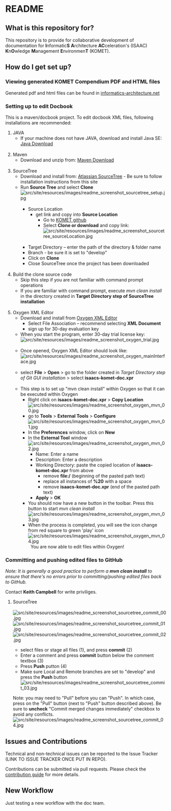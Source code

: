 # README #

## What is this repository for? ##

This repository is to provide for collaborative development of documentation for **I**nformatic**S** **A**rchitecture **AC**celeration's (ISAAC) **K**n**O**wledge **M**anagement **E**nvironmen**T** (KOMET). 

## How do I get set up? ##

### Viewing generated KOMET Compendium PDF and HTML files ###
Generated pdf and html files can be found in [informatics-architecture.net](http://informatics-architecture.net/isaacs.komet.web/isaacs-komet-compendium/index.html)

### Setting up to edit Docbook ###
This is a maven/docbook project. To edit docbook XML files, following installations are recommended:

1. JAVA
    + If your machine does not have JAVA, download and install Java SE: [Java Download](http://www.oracle.com/technetwork/java/javase/downloads/index.html)  
&nbsp;
2. Maven
    + Download and unzip from: [Maven Download](https://maven.apache.org/download.cgi)  
&nbsp;
3. SourceTree
    + Download and install from: [Atlassian SourceTree](https://confluence.atlassian.com/get-started-with-sourcetree/install-sourcetree-847359094.html) - Be sure to follow installation instructions from this site
    + Run **Source Tree** and select **Clone**  
      ![src/site/resources/images/readme_screenshot_sourcetree_setup.jpg](src/site/resources/images/readme_screenshot_sourcetree_setup.jpg)  
&nbsp;
        + Source Location
            + get link and copy into **Source Location**
                + Go to [KOMET github](https://github.com/OSEHRA/komet)
                + Select **Clone or download** and copy link:
                  ![src/site/resources/images/readme_screenshot_sourcetree_sourceLocation.jpg](src/site/resources/images/readme_screenshot_sourcetree_sourceLocation.jpg)  
&nbsp;
        + Target Directory – enter the path of the directory & folder name
        + Branch - be sure it is set to "develop"
        + Click on **Clone**
        + Close SourceTree once the project has been downloaded  
&nbsp;
4.	Build the clone source code
    + Skip this step if you are not familiar with command prompt operations
    + If you are familiar with command prompt, execute _mvn clean install_ in the directory created in __Target Directory step of SourceTree installation__  
&nbsp;
5.	Oxygen XML Editor
    + Download and install from [Oxygen XML Editor](https://www.oxygenxml.com/)
        + Select File Association – recommend selecting **XML Document**
        + sign up for 30-day evaluation key
    + When you start the program, enter 30-day trial license key:
      ![src/site/resources/images/readme_screenshot_oxygen_trial.jpg](src/site/resources/images/readme_screenshot_oxygen_trial.jpg)  
&nbsp;
    + Once opened, Oxygen XML Editor should look like:
      ![src/site/resources/images/readme_screenshot_oxygen_mainInterface.jpg](src/site/resources/images/readme_screenshot_oxygen_mainInterface.jpg)  
&nbsp;
    + select **File** > **Open** > go to the folder created in _Target Directory step of Git GUI installation_ > select **isaacs-komet-doc.xpr**  
&nbsp;
    + This step is to set up "mvn clean install" within Oxygen so that it can be executed within Oxygen
        + Right click on **isaacs-komet-doc.xpr** > **Copy Location**            
          ![src/site/resources/images/readme_screenshot_oxygen_mvn_00.jpg](src/site/resources/images/readme_screenshot_oxygen_mvn_00.jpg)  
        + go to **Tools** > **External Tools** > **Configure**  
          ![src/site/resources/images/readme_screenshot_oxygen_mvn_01.jpg](src/site/resources/images/readme_screenshot_oxygen_mvn_01.jpg)  
        + In the **Preferences** window, click on **New**
        + In the **External Tool** window  
          ![src/site/resources/images/readme_screenshot_oxygen_mvn_02.jpg](src/site/resources/images/readme_screenshot_oxygen_mvn_02.jpg)  
            + Name: Enter a name
            + Description: Enter a description
            + Working Directory: paste the copied location of **isaacs-komet-doc.xpr** from above
                + remove **file:/** (beginning of the pasted path text)
                + replace all instances of **%20** with a space
                + remove **isaacs-komet-doc.xpr** (end of the pasted path text)
            + **Apply** > **OK**
        + You should now have a new button in the toolbar. Press this button to start _mvn clean install_  
          ![src/site/resources/images/readme_screenshot_oxygen_mvn_03.jpg](src/site/resources/images/readme_screenshot_oxygen_mvn_03.jpg)  
        + When the process is completed, you will see the icon change from red square to green 'play' icon  
          ![src/site/resources/images/readme_screenshot_oxygen_mvn_04.jpg](src/site/resources/images/readme_screenshot_oxygen_mvn_04.jpg)  
&nbsp;
You are now able to edit files within Oxygen!

### Committing and pushing edited files to GitHub ###
_Note: It is generally a good practice to perform a **mvn clean install** to ensure that there's no errors prior to committing/pushing edited files back to GitHub._  

Contact **Keith Campbell** for write priviliges.

1. SourceTree  
&nbsp;      
      ![src/site/resources/images/readme_screenshot_sourcetree_commit_00.jpg](src/site/resources/images/readme_screenshot_sourcetree_commit_00.jpg)  
      ![src/site/resources/images/readme_screenshot_sourcetree_commit_01.jpg](src/site/resources/images/readme_screenshot_sourcetree_commit_01.jpg)  
      ![src/site/resources/images/readme_screenshot_sourcetree_commit_02.jpg](src/site/resources/images/readme_screenshot_sourcetree_commit_02.jpg)  
    + select files or stage all files (1), and press **commit** (2)
    + Enter a comment and press **commit** button below the comment textbox (3)
    + Press **Push** putton (4)
    + Make sure Local and Remote branches are set to "develop" and press the **Push** button  
      ![src/site/resources/images/readme_screenshot_sourcetree_commit_03.jpg](src/site/resources/images/readme_screenshot_sourcetree_commit_03.jpg)
      
    Note: you may need to "Pull" before you can "Push". In which case, press on the "Pull" button (next to "Push" button described above). Be sure to **uncheck** "Commit merged changes immediately" checkbox to avoid any conflicts.  
    ![src/site/resources/images/readme_screenshot_sourcetree_commit_04.jpg](src/site/resources/images/readme_screenshot_sourcetree_commit_04.jpg)
    
## Issues and Contributions

Technical and non-technical issues can be reported to the Issue Tracker (LINK TO ISSUE TRACKER ONCE PUT IN REPO).

Contributions can be submitted via pull requests. Please check the [contribution guide](CONTRIBUTING.md) for more details.

## New Workflow

Just testing a new workflow with the doc team.